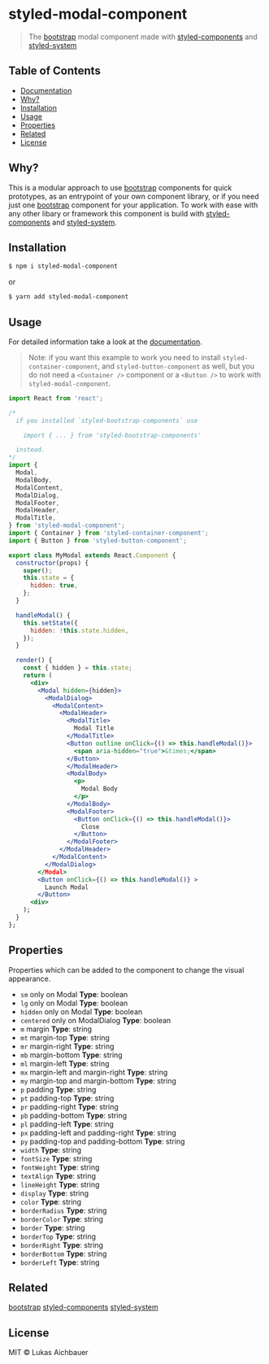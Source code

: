 # styled-modal-component

> The [bootstrap](https://getbootstrap.com) modal component made with [styled-components](https://styled-components.com) and [styled-system](http://jxnblk.com/styled-system/)

## Table of Contents

* [Documentation](https://aichbauer.github.io/react-styled-bootstrap-components)
* [Why?](#why)
* [Installation](#installation)
* [Usage](#usage)
* [Properties](#properties)
* [Related](#related)
* [License](#license)

## Why?

This is a modular approach to use [bootstrap](https://getbootstrap.com) components for quick prototypes, as an entrypoint of your own component library, or if you need just one [bootstrap](https://getbootstrap.com) component for your application. To work with ease with any other libary or framework this component is build with [styled-components](https://styled-components.com) and [styled-system](http://jxnblk.com/styled-system/).

## Installation

```sh
$ npm i styled-modal-component
```

or

```sh
$ yarn add styled-modal-component
```

## Usage

For detailed information take a look at the [documentation](https://aichbauer.github.io/styled-bootstrap-components).

> Note: if you want this example to work you need to install `styled-container-component`, and `styled-button-component` as well, but you do not need a `<Container />` component or a `<Button />`  to work with `styled-modal-component`.

```jsx
import React from 'react';

/*
  if you installed `styled-bootstrap-components` use

    import { ... } from 'styled-bootstrap-components'

  instead.
*/
import {
  Modal,
  ModalBody,
  ModalContent,
  ModalDialog,
  ModalFooter,
  ModalHeader,
  ModalTitle,
} from 'styled-modal-component';
import { Container } from 'styled-container-component';
import { Button } from 'styled-button-component';

export class MyModal extends React.Component {
  constructor(props) {
    super();
    this.state = {
      hidden: true,
    };
  }

  handleModal() {
    this.setState({
      hidden: !this.state.hidden,
    });
  }

  render() {
    const { hidden } = this.state;
    return (
      <div>
        <Modal hidden={hidden}>
          <ModalDialog>
            <ModalContent>
              <ModalHeader>
                <ModalTitle>
                  Modal Title
                </ModalTitle>
                <Button outline onClick={() => this.handleModal()}>
                  <span aria-hidden="true">&times;</span>
                </Button>
                </ModalHeader>
                <ModalBody>
                  <p>
                    Modal Body
                  </p>
                </ModalBody>
                <ModalFooter>
                  <Button onClick={() => this.handleModal()}>
                    Close
                  </Button>
                </ModalFooter>
              </ModalHeader>
            </ModalContent>
          </ModalDialog>
        </Modal>
        <Button onClick={() => this.handleModal()} >
          Launch Modal
        </Button>
      <div>
    );
  }
};
```

## Properties

Properties which can be added to the component to change the visual appearance.

* `sm` only on Modal **Type**: boolean
* `lg` only on Modal **Type**: boolean
* `hidden` only on Modal **Type**: boolean
* `centered` only on ModalDialog **Type**: boolean
* `m`  margin **Type**: string
* `mt` margin-top **Type**: string
* `mr` margin-right **Type**: string
* `mb` margin-bottom **Type**: string
* `ml` margin-left **Type**: string
* `mx` margin-left and margin-right **Type**: string
* `my` margin-top and margin-bottom **Type**: string
* `p`  padding **Type**: string
* `pt` padding-top **Type**: string
* `pr` padding-right **Type**: string
* `pb` padding-bottom **Type**: string
* `pl` padding-left **Type**: string
* `px` padding-left and padding-right **Type**: string
* `py` padding-top and padding-bottom **Type**: string
* `width` **Type**: string
* `fontSize` **Type**: string
* `fontWeight` **Type**: string
* `textAlign` **Type**: string
* `lineHeight` **Type**: string
* `display` **Type**: string
* `color` **Type**: string
* `borderRadius` **Type**: string
* `borderColor` **Type**: string
* `border` **Type**: string
* `borderTop` **Type**: string
* `borderRight` **Type**: string
* `borderBottom` **Type**: string
* `borderLeft` **Type**: string

## Related

[bootstrap](https://getbootstrap.com)
[styled-components](https://styled-components.com)
[styled-system](http://jxnblk.com/styled-system/)

## License

MIT © Lukas Aichbauer
